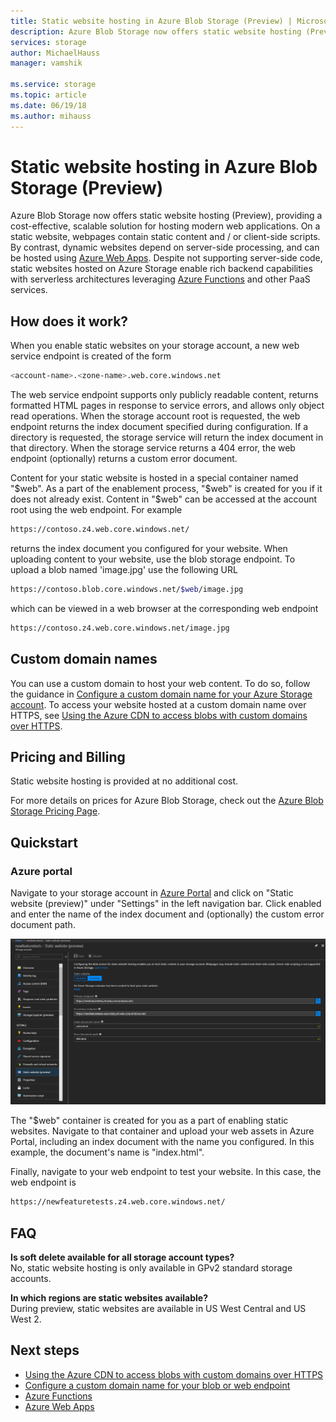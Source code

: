 ```yaml
---
title: Static website hosting in Azure Blob Storage (Preview) | Microsoft Docs
description: Azure Blob Storage now offers static website hosting (Preview), providing a cost-effective, scalable solution for hosting modern web applications.  
services: storage
author: MichaelHauss
manager: vamshik

ms.service: storage
ms.topic: article
ms.date: 06/19/18
ms.author: mihauss
---
```

# Static website hosting in Azure Blob Storage (Preview)
Azure Blob Storage now offers static website hosting (Preview), providing a cost-effective, scalable solution for hosting modern web applications. On a static website, webpages contain static content and / or client-side scripts. By contrast, dynamic websites depend on server-side processing, and can be hosted using [Azure Web Apps](/app-service/app-service-web-overview.md). Despite not supporting server-side code, static websites hosted on Azure Storage enable rich backend capabilities with serverless architectures leveraging [Azure Functions](/azure-functions/functions-overview.md) and other PaaS services.

## How does it work?
When you enable static websites on your storage account, a new web service endpoint is created of the form

```bash
<account-name>.<zone-name>.web.core.windows.net
```

The web service endpoint supports only publicly readable content, returns formatted HTML pages in response to service errors, and allows only object read operations. When the storage account root is requested, the web endpoint returns the index document specified during configuration. If a directory is requested, the storage service will return the index document in that directory. When the storage service returns a 404 error, the web endpoint (optionally) returns a custom error document.

Content for your static website is hosted in a special container named "$web". As a part of the enablement process, "$web" is created for you if it does not already exist. Content in "$web" can be accessed at the account root using the web endpoint. For example

```bash
https://contoso.z4.web.core.windows.net/
```

returns the index document you configured for your website. When uploading content to your website, use the blob storage endpoint. To upload a blob named 'image.jpg' use the following URL

```bash
https://contoso.blob.core.windows.net/$web/image.jpg
```

which can be viewed in a web browser at the corresponding web endpoint

```bash
https://contoso.z4.web.core.windows.net/image.jpg
```

## Custom domain names
You can use a custom domain to host your web content. To do so, follow the guidance in [Configure a custom domain name for your Azure Storage account](storage-custom-domain-name.md). To access your website hosted at a custom domain name over HTTPS, see [Using the Azure CDN to access blobs with custom domains over HTTPS](storage-https-custom-domain-cdn.md).

## Pricing and Billing
Static website hosting is provided at no additional cost.

For more details on prices for Azure Blob Storage, check out the [Azure Blob Storage Pricing Page](https://azure.microsoft.com/pricing/details/storage/blobs/).

## Quickstart
### Azure portal
Navigate to your storage account in [Azure Portal](portal.azure.com) and click on "Static website (preview)" under "Settings" in the left navigation bar. Click enabled and enter the name of the index document and (optionally) the custom error document path.

![](media/storage-blob-static-website/storage-blob-static-website-portal-config.PNG)

The "$web" container is created for you as a part of enabling static websites. Navigate to that container and upload your web assets in Azure Portal, including an index document with the name you configured. In this example, the document's name is "index.html".

Finally, navigate to your web endpoint to test your website. In this case, the web endpoint is

```bash
https://newfeaturetests.z4.web.core.windows.net/
```

## FAQ
**Is soft delete available for all storage account types?**  
No, static website hosting is only available in GPv2 standard storage accounts.

**In which regions are static websites available?**  
During preview, static websites are available in US West Central and US West 2.

## Next steps
* [Using the Azure CDN to access blobs with custom domains over HTTPS](storage-https-custom-domain-cdn.md)
* [Configure a custom domain name for your blob or web endpoint](storage-custom-domain-name.md)
* [Azure Functions](/azure-functions/functions-overview.md)
* [Azure Web Apps](/app-service/app-service-web-overview.md)
